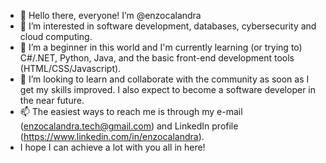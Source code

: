 - 👋 Hello there, everyone! I’m @enzocalandra
- 👀 I’m interested in software development, databases, cybersecurity and cloud computing.
- 🌱 I’m a beginner in this world and I'm currently learning (or trying to) C#/.NET, Python, Java, and the basic front-end development tools (HTML/CSS/Javascript).
- 💞️ I’m looking to learn and collaborate with the community as soon as I get my skills improved. I also expect to become a software developer in the near future.
- 📫 The easiest ways to reach me is through my e-mail (enzocalandra.tech@gmail.com) and LinkedIn profile (https://www.linkedin.com/in/enzocalandra).
- I hope I can achieve a lot with you all in here!

<!---
enzocalandra/enzocalandra is a ✨ special ✨ repository because its `README.md` (this file) appears on your GitHub profile.
You can click the Preview link to take a look at your changes.
--->
